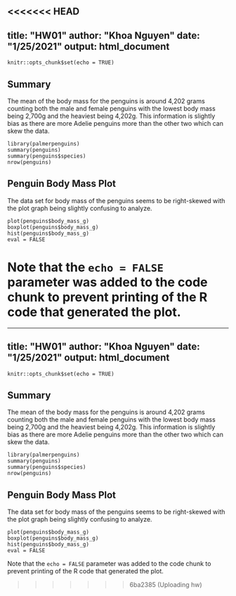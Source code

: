 <<<<<<< HEAD
---
title: "HW01"
author: "Khoa Nguyen"
date: "1/25/2021"
output: html_document
---

```{r setup, include=FALSE}
knitr::opts_chunk$set(echo = TRUE)
```

## Summary

The mean of the body mass for the penguins is around 4,202 grams counting both the male and female penguins with the lowest body mass being 2,700g and the heaviest being 4,202g. This information is slightly bias as there are more Adelie penguins more than the other two which can skew the data.

```{r summary}
library(palmerpenguins)
summary(penguins)
summary(penguins$species)
nrow(penguins)
```

## Penguin Body Mass Plot

The data set for body mass of the penguins seems to be right-skewed with the plot graph being slightly confusing to analyze.


```{r plot, echo=FALSE}
plot(penguins$body_mass_g)
boxplot(penguins$body_mass_g)
hist(penguins$body_mass_g)
eval = FALSE
```

Note that the `echo = FALSE` parameter was added to the code chunk to prevent printing of the R code that generated the plot.
=======
---
title: "HW01"
author: "Khoa Nguyen"
date: "1/25/2021"
output: html_document
---

```{r setup, include=FALSE}
knitr::opts_chunk$set(echo = TRUE)
```

## Summary

The mean of the body mass for the penguins is around 4,202 grams counting both the male and female penguins with the lowest body mass being 2,700g and the heaviest being 4,202g. This information is slightly bias as there are more Adelie penguins more than the other two which can skew the data.

```{r summary}
library(palmerpenguins)
summary(penguins)
summary(penguins$species)
nrow(penguins)
```

## Penguin Body Mass Plot

The data set for body mass of the penguins seems to be right-skewed with the plot graph being slightly confusing to analyze.


```{r plot, echo=FALSE}
plot(penguins$body_mass_g)
boxplot(penguins$body_mass_g)
hist(penguins$body_mass_g)
eval = FALSE
```

Note that the `echo = FALSE` parameter was added to the code chunk to prevent printing of the R code that generated the plot.
>>>>>>> 6ba2385 (Uploading hw)
